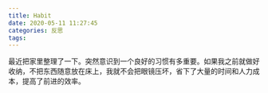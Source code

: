 ```yaml
---
title: Habit
date: 2020-05-11 11:27:45
categories: 反思
tags:
---
```


最近把家里整理了一下。突然意识到一个良好的习惯有多重要。如果我之前就做好收纳，不把东西随意放在床上，我就不会把眼镜压坏，省下了大量的时间和人力成本，提高了前进的效率。
